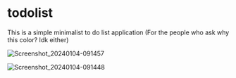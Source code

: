 # todolist

This is a simple minimalist to do list application
(For the people who ask why this color? Idk either)

![Screenshot_20240104-091457](https://github.com/Reavset/todolist/assets/109836352/0a035c48-1c32-46a4-b669-7dc4d583bba5)


![Screenshot_20240104-091448](https://github.com/Reavset/todolist/assets/109836352/94b1a378-8baa-4d29-9cd9-a8910a183cf2)
